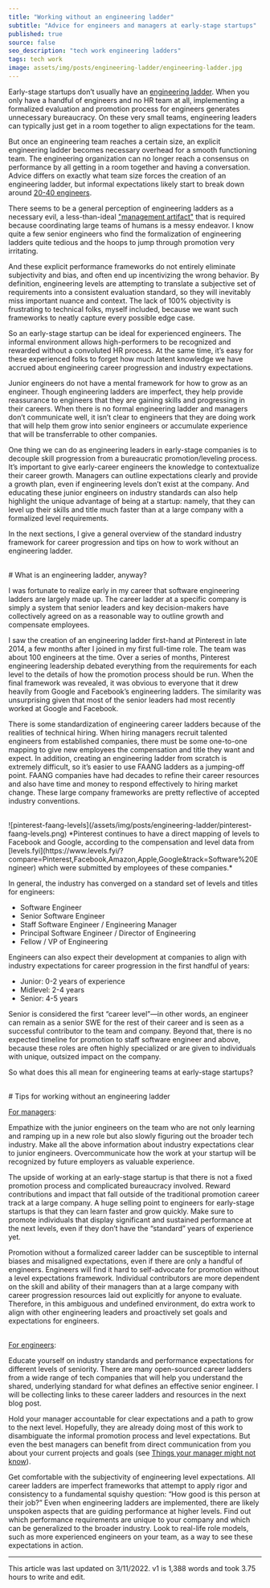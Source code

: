 ```yaml
---
title: "Working without an engineering ladder"
subtitle: "Advice for engineers and managers at early-stage startups"
published: true
source: false
seo_description: "tech work engineering ladders"
tags: tech work
image: assets/img/posts/engineering-ladder/engineering-ladder.jpg
---
```


Early-stage startups don’t usually have an [engineering ladder](http://www.engineeringladders.com/). When you only have a handful of engineers and no HR team at all, implementing a formalized evaluation and promotion process for engineers generates unnecessary bureaucracy. On these very small teams, engineering leaders can typically just get in a room together to align expectations for the team.

But once an engineering team reaches a certain size, an explicit engineering ladder becomes necessary overhead for a smooth functioning team. The engineering organization can no longer reach a consensus on performance by all getting in a room together and having a conversation. Advice differs on exactly what team size forces the creation of an engineering ladder, but informal expectations likely start to break down around [20-40 engineers](https://leaddev.com/career-paths-progression-promotion/why-you-need-engineering-ladder-and-when-build-one). 

There seems to be a general perception of engineering ladders as a necessary evil, a less-than-ideal  ["management artifact"](https://increment.com/teams/how-to-build-a-startup-engineering-team/) that is required because coordinating large teams of humans is a messy endeavor. I know quite a few senior engineers who find the formalization of engineering ladders quite tedious and the hoops to jump through promotion very irritating. 

And these explicit performance frameworks do not entirely eliminate subjectivity and bias, and often end up incentivizing the wrong behavior. By definition, engineering levels are attempting to translate a subjective set of requirements into a consistent evaluation standard, so they will inevitably miss important nuance and context. The lack of 100% objectivity is frustrating to technical folks, myself included, because we want such frameworks to neatly capture every possible edge case.

So an early-stage startup can be ideal for experienced engineers. The informal environment allows high-performers to be recognized and rewarded without a convoluted HR process. At the same time, it’s easy for these experienced folks to forget how much latent knowledge we have accrued about engineering career progression and industry expectations. 

Junior engineers do not have a mental framework for how to grow as an engineer. Though engineering ladders are imperfect, they help provide reassurance to engineers that they are gaining skills and progressing in their careers. When there is no formal engineering ladder and managers don’t communicate well, it isn’t clear to engineers that they are doing work that will help them grow into senior engineers or accumulate experience that will be transferrable to other companies. 

One thing we can do as engineering leaders in early-stage companies is to decouple skill progression from a bureaucratic promotion/leveling process. It’s important to give early-career engineers the knowledge to contextualize their career growth. Managers can outline expectations clearly and provide a growth plan, even if engineering levels don’t exist at the company. And educating these junior engineers on industry standards can also help highlight the unique advantage of being at a startup: namely, that they can level up their skills and title much faster than at a large company with a formalized level requirements.

In the next sections, I give a general overview of the standard industry framework for career progression and tips on how to work without an engineering ladder.

<br />
# What is an engineering ladder, anyway?

I was fortunate to realize early in my career that software engineering ladders are largely made up. The career ladder at a specific company is simply a system that senior leaders and key decision-makers have collectively agreed on as a reasonable way to outline growth and compensate employees.

I saw the creation of an engineering ladder first-hand at Pinterest in late 2014, a few months after I joined in my first full-time role. The team was about 100 engineers at the time. Over a series of months, Pinterest engineering leadership debated everything from the requirements for each level to the details of how the promotion process should be run. When the final framework was revealed, it was obvious to everyone that it drew heavily from Google and Facebook’s engineering ladders. The similarity was unsurprising given that most of the senior leaders had most recently worked at Google and Facebook.

There is some standardization of engineering career ladders because of the realities of technical hiring. When hiring managers recruit talented engineers from established companies, there must be some one-to-one mapping to give new employees the compensation and title they want and expect. In addition, creating an engineering ladder from scratch is extremely difficult, so it’s easier to use FAANG ladders as a jumping-off point. FAANG companies have had decades to refine their career resources and also have time and money to respond effectively to hiring market change. These large company frameworks are pretty reflective of accepted industry conventions.

<br />
![pinterest-faang-levels](/assets/img/posts/engineering-ladder/pinterest-faang-levels.png)
*Pinterest continues to have a direct mapping of levels to Facebook and Google, according to the compensation and level data from [levels.fyi](https://www.levels.fyi/?compare=Pinterest,Facebook,Amazon,Apple,Google&track=Software%20Engineer) which were submitted by employees of these companies.*
<br />


In general, the industry has converged on a standard set of levels and titles for engineers:
- Software Engineer
- Senior Software Engineer
- Staff Software Engineer / Engineering Manager
- Principal Software Engineer / Director of Engineering
- Fellow / VP of Engineering

Engineers can also expect their development at companies to align with industry expectations for career progression in the first handful of years:
- Junior: 0-2 years of experience
- Midlevel: 2-4 years
- Senior: 4-5 years

Senior is considered the first “career level”—in other words, an engineer can remain as a senior SWE for the rest of their career and is seen as a successful contributor to the team and company. Beyond that, there is no expected timeline for promotion to staff software engineer and above, because these roles are often highly specialized or are given to individuals with unique, outsized impact on the company. 


So what does this all mean for engineering teams at early-stage startups?

<br/>
# Tips for working without an engineering ladder

<span style="text-decoration: underline">For managers</span>:

Empathize with the junior engineers on the team who are not only learning and ramping up in a new role but also slowly figuring out the broader tech industry. Make all the above information about industry expectations clear to junior engineers. Overcommunicate how the work at your startup will be recognized by future employers as valuable experience. 

The upside of working at an early-stage startup is that there is not a fixed promotion process and complicated bureaucracy involved. Reward contributions and impact that fall outside of the traditional promotion career track at a large company. A huge selling point to engineers for early-stage startups is that they can learn faster and grow quickly. Make sure to promote individuals that display significant and sustained performance at the next levels, even if they don’t have the “standard” years of experience yet.

Promotion without a formalized career ladder can be susceptible to internal biases and misaligned expectations, even if there are only a handful of engineers. Engineers will find it hard to self-advocate for promotion without a level expectations framework. Individual contributors are more dependent on the skill and ability of their managers than at a large company with career progression resources laid out explicitly for anyone to evaluate. Therefore, in this ambiguous and undefined environment, do extra work to align with other engineering leaders and proactively set goals and expectations for engineers.

<br />
<span style="text-decoration: underline">For engineers</span>:

Educate yourself on industry standards and performance expectations for different levels of seniority. There are many open-sourced career ladders from a wide range of tech companies that will help you understand the shared, underlying standard for what defines an effective senior engineer. I will be collecting links to these career ladders and resources in the next blog post.

Hold your manager accountable for clear expectations and a path to grow to the next level. Hopefully, they are already doing most of this work to disambiguate the informal promotion process and level expectations. But even the best managers can benefit from direct communication from you about your current projects and goals (see [Things your manager might not know](https://jvns.ca/blog/things-your-manager-might-not-know/)).

Get comfortable with the subjectivity of engineering level expectations. All career ladders are imperfect frameworks that attempt to apply rigor and consistency to a fundamental squishy question: “How good is this person at their job?” Even when engineering ladders are implemented, there are likely unspoken aspects that are guiding performance at higher levels. Find out which performance requirements are unique to your company and which can be generalized to the broader industry. Look to real-life role models, such as more experienced engineers on your team, as a way to see these expectations in action.

<hr class="section-divider" />

<footer>This article was last updated on 3/11/2022. v1 is 1,388 words and took 3.75 hours to write and edit.</footer>

